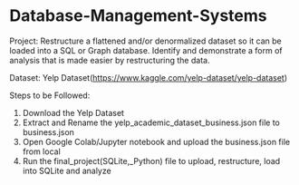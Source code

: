 # Database-Management-Systems

Project:
Restructure a flattened and/or denormalized dataset so it can be loaded into a SQL or Graph database. Identify and demonstrate a form of analysis that is made easier by restructuring the data.

Dataset:
Yelp Dataset(https://www.kaggle.com/yelp-dataset/yelp-dataset)

Steps to be Followed:
1. Download the Yelp Dataset
2. Extract and Rename the yelp_academic_dataset_business.json file to business.json
3. Open Google Colab/Jupyter notebook and upload the business.json file from local
4. Run the final_project(SQLite,_Python) file to upload, restructure, load into SQLite and analyze
